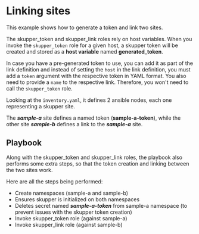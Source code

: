 # Linking sites

This example shows how to generate a token and link two sites.

The skupper_token and skupper_link roles rely on host variables.
When you invoke the `skupper_token` role for a given host, a skupper
token will be created and stored as a **host variable** named
**generated_token**.

In case you have a pre-generated token to use, you can add it as part
of the link definition and instead of setting the `host` in the link definition,
you must add a `token` argument with the respective token in YAML format. You also
need to provide a `name` to the respective link.
Therefore, you won't need to call the `skupper_token` role.

Looking at the `inventory.yaml`, it defines 2 ansible nodes, each one
representing a skupper site.

The **_sample-a_** site defines a named token (**sample-a-token**), while
the other site **_sample-b_** defines a link to the **_sample-a_** site.

## Playbook

Along with the skupper_token and skupper_link roles, the playbook also 
performs some extra steps, so that the token creation and linking between
the two sites work.

Here are all the steps being performed:

* Create namespaces (sample-a and sample-b)
* Ensures skupper is initialized on both namespaces
* Deletes secret named **_sample-a-token_** from sample-a namespace
  (to prevent issues with the skupper token creation)
* Invoke skupper_token role (against sample-a)
* Invoke skupper_link role (against sample-b)
